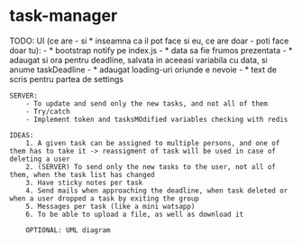 # task-manager

TODO: 
	UI (ce are - si * inseamna ca il pot face si eu, ce are doar - poti face doar tu):
		- * bootstrap notify pe index.js
		- * data sa fie frumos prezentata
		- * adaugat si ora pentru deadline, salvata in aceeasi variabila cu data, si anume taskDeadline
		- * adaugat loading-uri oriunde e nevoie
		- * text de scris pentru partea de settings

	SERVER:
		- To update and send only the new tasks, and not all of them
		- Try/catch
		- Implement token and tasksMOdified variables checking with redis

	IDEAS:
        1. A given task can be assigned to multiple persons, and one of them has to take it -> reassigment of task will be used in case of deleting a user
		2. (SERVER) To send only the new tasks to the user, not all of them, when the task list has changed
        3. Have sticky notes per task
        4. Send mails when approaching the deadline, when task deleted or when a user dropped a task by exiting the group
		5. Messages per task (like a mini watsapp)
		6. To be able to upload a file, as well as download it

		OPTIONAL: UML diagram
